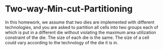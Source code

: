 # Two-way-Min-cut-Partitioning
In this homework, we assume that two dies are implemented with different technologies, and you are asked to partition all cells into two groups each of which is put in a different die without violating the maximum area utilization constraint of
the die. The size of each die is the same. The size of a cell could vary according to the technology of the die it is in.

